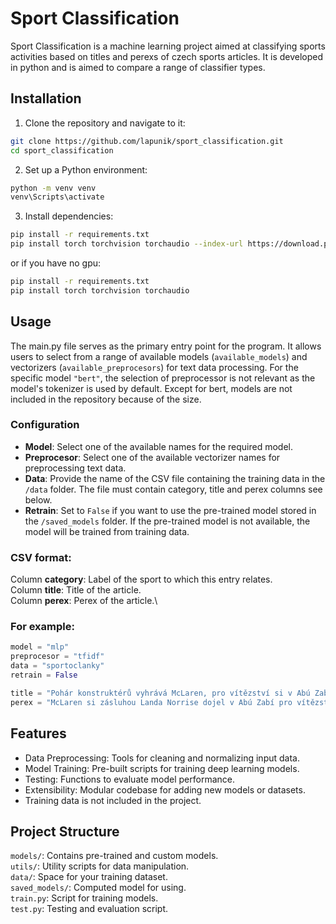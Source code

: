 # Sport Classification
Sport Classification is a machine learning project aimed at classifying sports activities based on titles and perexs of czech sports articles. It is developed in python and is aimed to compare a range of classifier types.


## Installation

1. Clone the repository and navigate to it:
```bash
git clone https://github.com/lapunik/sport_classification.git
cd sport_classification   
```

2. Set up a Python environment:
```bash
python -m venv venv
venv\Scripts\activate
```
3. Install dependencies:
```bash
pip install -r requirements.txt
pip install torch torchvision torchaudio --index-url https://download.pytorch.org/whl/cu118
```
or if you have no gpu:
```bash
pip install -r requirements.txt
pip install torch torchvision torchaudio
```

## Usage

The main.py file serves as the primary entry point for the program. It allows users to select from a range of available models (```available_models```) and vectorizers (```available_preprocesors```) for text data processing. For the specific model ```"bert"```, the selection of preprocessor is not relevant as the model's tokenizer is used by default. Except for bert, models are not included in the repository because of the size.
### Configuration

* **Model**: Select one of the available names for the required model.
* **Preprocesor**: Select one of the available vectorizer names for preprocessing text data. 
* **Data**:  Provide the name of the CSV file containing the training data in the ```/data``` folder. The file must contain category, title and perex columns see below.
* **Retrain**: Set to ```False``` if you want to use the pre-trained model stored in the ```/saved_models``` folder. If the pre-trained model is not available, the model will be trained from training data.

### CSV format:

Column __category__: Label of the sport to which this entry relates.\
Column __title__: Title of the article.\
Column __perex__: Perex of the article.\

### For example:

```python
model = "mlp"
preprocesor = "tfidf"
data = "sportoclanky"
retrain = False

title = "Pohár konstruktérů vyhrává McLaren, pro vítězství si v Abú Zabí dojel Norris"
perex = "McLaren si zásluhou Landa Norrise dojel v Abú Zabí pro vítězství v letošním Poháru konstruktérů formule 1. Norris vyrážel z pole position a první místo udržel po dobu trvání celého závodu. Naopak jeho týmový kolega Oscar Piastri se po kolizi v prvním kole propadl a dojel desátý. Druhý dojel Carlos Sainz a třetí Charles Leclerc, ale Ferrari to na zisk týmového titulu nestačilo."
```


## Features
* Data Preprocessing: Tools for cleaning and normalizing input data.
* Model Training: Pre-built scripts for training deep learning models.
* Testing: Functions to evaluate model performance.
* Extensibility: Modular codebase for adding new models or datasets.
* Training data is not included in the project.

  
## Project Structure

```models/```: Contains pre-trained and custom models.  
```utils/```: Utility scripts for data manipulation.  
```data/```: Space for your training dataset.  
```saved_models/```: Computed model for using.  
```train.py```: Script for training models.  
```test.py```: Testing and evaluation script.  
